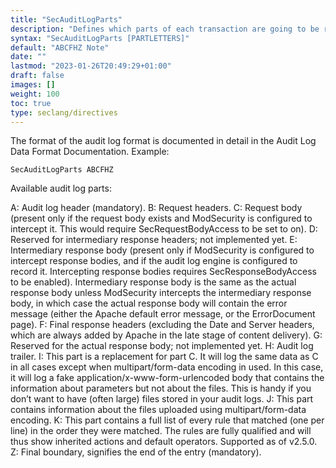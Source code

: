 ```yaml
---
title: "SecAuditLogParts"
description: "Defines which parts of each transaction are going to be recorded in the audit log. Each part is assigned a single letter; when a letter appears in the list then the equivalent part will be recorded. See below for the list of all parts."
syntax: "SecAuditLogParts [PARTLETTERS]"
default: "ABCFHZ Note"
date: ""
lastmod: "2023-01-26T20:49:29+01:00"
draft: false
images: []
weight: 100
toc: true
type: seclang/directives
---
```


The format of the audit log format is documented in detail in the Audit Log Data Format Documentation.
Example:
```
SecAuditLogParts ABCFHZ
```

Available audit log parts:

A: Audit log header (mandatory).
B: Request headers.
C: Request body (present only if the request body exists and ModSecurity is configured to intercept it. This would require SecRequestBodyAccess to be set to on).
D: Reserved for intermediary response headers; not implemented yet.
E: Intermediary response body (present only if ModSecurity is configured to intercept response bodies, and if the audit log engine is configured to record it. Intercepting response bodies requires SecResponseBodyAccess to be enabled). Intermediary response body is the same as the actual response body unless ModSecurity intercepts the intermediary response body, in which case the actual response body will contain the error message (either the Apache default error message, or the ErrorDocument page).
F: Final response headers (excluding the Date and Server headers, which are always added by Apache in the late stage of content delivery).
G: Reserved for the actual response body; not implemented yet.
H: Audit log trailer.
I: This part is a replacement for part C. It will log the same data as C in all cases except when multipart/form-data encoding in used. In this case, it will log a fake application/x-www-form-urlencoded body that contains the information about parameters but not about the files. This is handy if you don’t want to have (often large) files stored in your audit logs.
J: This part contains information about the files uploaded using multipart/form-data encoding.
K: This part contains a full list of every rule that matched (one per line) in the order they were matched. The rules are fully qualified and will thus show inherited actions and default operators. Supported as of v2.5.0.
Z: Final boundary, signifies the end of the entry (mandatory).

